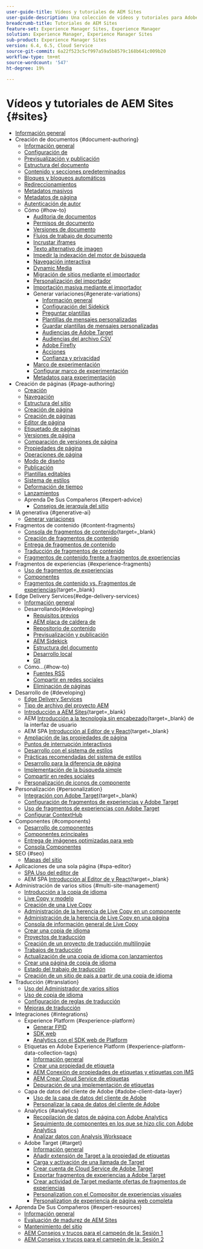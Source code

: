 ```yaml
---
user-guide-title: Vídeos y tutoriales de AEM Sites
user-guide-description: Una colección de vídeos y tutoriales para Adobe Experience Manager Sites.
breadcrumb-title: Tutoriales de AEM Sites
feature-set: Experience Manager Sites, Experience Manager
solution: Experience Manager, Experience Manager Sites
sub-product: Experience Manager Sites
version: 6.4, 6.5, Cloud Service
source-git-commit: 6a22f523c5cf997a59a5b8579c168b641c009b20
workflow-type: tm+mt
source-wordcount: '547'
ht-degree: 19%

---
```



# Vídeos y tutoriales de AEM Sites {#sites}

+ [Información general](overview.md)
+ Creación de documentos {#document-authoring}
   + [Información general](document-authoring/overview.md)
   + [Configuración de](document-authoring/set-up.md)
   + [Previsualización y publicación](document-authoring/preview-and-publish.md)
   + [Estructura del documento](document-authoring/document-structure.md)
   + [Contenido y secciones predeterminados](document-authoring/default-content-and-sections.md)
   + [Bloques y bloqueos automáticos](document-authoring/blocks-and-autoblocks.md)
   + [Redireccionamientos](document-authoring/redirects.md)
   + [Metadatos masivos](document-authoring/bulk-metadata.md)
   + [Metadatos de página](document-authoring/page-metadata.md)
   + [Autenticación de autor](document-authoring/author-authentication.md)
   + Cómo {#how-to}
      + [Auditoria de documentos](./document-authoring/how-to/document-audit.md)
      + [Permisos de documento](./document-authoring/how-to/document-permissions.md)
      + [Versiones de documento](./document-authoring/how-to/document-versions.md)
      + [Flujos de trabajo de documento](./document-authoring/how-to/document-workflows.md)
      + [Incrustar iframes](./document-authoring/how-to/iframes.md)
      + [Texto alternativo de imagen](./document-authoring/how-to/image-alt-text.md)
      + [Impedir la indexación del motor de búsqueda](./document-authoring/how-to/no-index.md)
      + [Navegación interactiva](document-authoring/how-to/responsive-navigation.md)
      + [Dynamic Media](./document-authoring/how-to/using-dynamic-media.md)
      + [Migración de sitios mediante el importador](./document-authoring/how-to/migration-using-importer.md)
      + [Personalización del importador](./document-authoring/how-to/customizing-importer.md)
      + [Importación masiva mediante el importador](./document-authoring/how-to/bulk-importing-using-importer.md)
      + Generar variaciones{#generate-variations}
         + [Información general](./document-authoring/how-to/generate-variations/overview.md)
         + [Configuración del Sidekick](./document-authoring/how-to/generate-variations/configure-sidekick.md)
         + [Preguntar plantillas](./document-authoring/how-to/generate-variations/prompt-templates.md)
         + [Plantillas de mensajes personalizadas](./document-authoring/how-to/generate-variations/custom-prompt-templates.md)
         + [Guardar plantillas de mensajes personalizadas](./document-authoring/how-to/generate-variations/save-custom-prompt-template.md)
         + [Audiencias de Adobe Target](./document-authoring/how-to/generate-variations/using-target-audiences.md)
         + [Audiencias del archivo CSV](./document-authoring/how-to/generate-variations/using-csv-file-audiences.md)
         + [Adobe Firefly](./document-authoring/how-to/generate-variations/using-adobe-firefly-for-images.md)
         + [Acciones](./document-authoring/how-to/generate-variations/actions.md)
         + [Confianza y privacidad](./document-authoring/how-to/generate-variations/trust-privacy.md)
      + [Marco de experimentación](./document-authoring/how-to/experimentation-framework.md)
      + [Configurar marco de experimentación](./document-authoring/how-to/setup-experimentation-framework.md)
      + [Metadatos para experimentación](./document-authoring/how-to/experimentation-add-metadata.md)
+ Creación de páginas {#page-authoring}
   + [Creación](page-authoring/aem-sites-authoring-overview.md)
   + [Navegación](page-authoring/basic-handling-sites-feature-video-use.md)
   + [Estructura del sitio   ](page-authoring/content-hierarchy-feature-video-use.md)
   + [Creación de página](page-authoring/creating-page-feature-video-use.md)
   + [Creación de páginas](page-authoring/page-authoring-overview-feature-video-use.md)
   + [Editor de página](page-authoring/page-editor-feature-video-use.md)
   + [Etiquetado de páginas](page-authoring/page-tagging-feature-video-use.md)
   + [Versiones de página](page-authoring/page-versioning-feature-video-use.md)
   + [Comparación de versiones de página](page-authoring/page-diff-feature-video-use.md)
   + [Propiedades de página](page-authoring/page-properties-feature-video-understand.md)
   + [Operaciones de página](page-authoring/page-operations-feature-video-use.md)
   + [Modo de diseño](page-authoring/responsive-layout-feature-video-understand.md)
   + [Publicación](page-authoring/publication-management-feature-video-use.md)
   + [Plantillas editables](page-authoring/template-editor-feature-video-use.md)
   + [Sistema de estilos](page-authoring/style-system-feature-video-use.md)
   + [Deformación de tiempo  ](page-authoring/timewarp-feature-video-use.md)
   + [Lanzamientos](page-authoring/launches.md)
   + Aprenda De Sus Compañeros {#expert-advice}
      + [Consejos de jerarquía del sitio](page-authoring/expert-advice/site-hierarchy.md)
+ IA generativa {#generative-ai}
   + [Generar variaciones](./generative-ai/generate-variations.md)
+ Fragmentos de contenido {#content-fragments}
   + [Consola de fragmentos de contenido](https://experienceleague.adobe.com/docs/experience-manager-learn/content-fragments-console/overview.html){target=_blank}
   + [Creación de fragmentos de contenido](content-fragments/content-fragments-feature-video-use.md)
   + [Entrega de fragmentos de contenido](content-fragments/content-fragments-delivery-feature-video-use.md)
   + [Traducción de fragmentos de contenido](content-fragments/content-fragments-translation-feature-video-use.md)
   + [Fragmentos de contenido frente a fragmentos de experiencias](content-fragments/understand-content-fragments-and-experience-fragments.md)
+ Fragmentos de experiencias {#experience-fragments}
   + [Uso de fragmentos de experiencias](experience-fragments/experience-fragments-feature-video-use.md)
   + [Componentes](experience-fragments/building-blocks.md)
   + [Fragmentos de contenido vs. Fragmentos de experiencias](https://experienceleague.adobe.com/docs/experience-manager-learn/sites/content-fragments/understand-content-fragments-and-experience-fragments.html){target=_blank}
+ Edge Delivery Services{#edge-delivery-services}
   + [Información general](./edge-delivery-services/overview.md)
   + Desarrollando{#developing}
      + [Requisitos previos](edge-delivery-services/developing/prerequisites.md)
      + [AEM placa de caldera de](edge-delivery-services/developing/aem-boilerplate.md)
      + [Repositorio de contenido](edge-delivery-services/developing/content-repository.md)
      + [Previsualización y publicación](edge-delivery-services/developing/preview-and-publish.md)
      + [AEM Sidekick](edge-delivery-services/developing/sidekick.md)
      + [Estructura del documento](edge-delivery-services/developing/document-structure.md)
      + [Desarrollo local](edge-delivery-services/developing/local-development.md)
      + [Git](edge-delivery-services/developing/git.md)
   + Cómo...{#how-to}
      + [Fuentes RSS](edge-delivery-services/how-to/rss.md)
      + [Compartir en redes sociales](edge-delivery-services/how-to/social-media-sharing.md)
      + [Eliminación de páginas](edge-delivery-services/how-to/delete-page.md)
+ Desarrollo de {#developing}
   + [Edge Delivery Services](developing/edge-delivery-services.md)
   + [Tipo de archivo del proyecto AEM](developing/aem-project-archetype.md)
   + [Introducción a AEM Sites](https://experienceleague.adobe.com/docs/experience-manager-learn/getting-started-wknd-tutorial-develop/overview.html?lang=es){target=_blank}
   + AEM [Introducción a la tecnología sin encabezado](https://experienceleague.adobe.com/docs/experience-manager-learn/getting-started-with-aem-headless/overview.html?lang=es){target=_blank} de la interfaz de usuario
   + AEM SPA [Introducción al Editor de y React](https://experienceleague.adobe.com/docs/experience-manager-learn/getting-started-with-aem-headless/spa-editor/react/overview.html){target=_blank}
   + [Ampliación de las propiedades de página](developing/page-properties-technical-video-develop.md)
   + [Puntos de interrupción interactivos](developing/responsive-breakpoints.md)
   + [Desarrollo con el sistema de estilos](developing/style-system-technical-video-understand.md)
   + [Prácticas recomendadas del sistema de estilos](developing/style-organization-style-system-understand-article.md)
   + [Desarrollo para la diferencia de página](developing/page-diff-technical-video-develop.md)
   + [Implementación de la búsqueda simple](developing/search-tutorial-develop.md)
   + [Compartir en redes sociales](developing/social-media-sharing-technical-video-use.md)
   + [Personalización de iconos de componente](developing/component-icons-technical-video-develop.md)
+ Personalización {#personalization}
   + [Integración con Adobe Target](https://helpx.adobe.com/marketing-cloud/how-to/aem-target.html){target=_blank}
   + [Configuración de fragmentos de experiencias y Adobe Target](personalization/experience-fragment-target-technical-video-setup.md)
   + [Uso de fragmentos de experiencias con Adobe Target](personalization/experience-fragment-target-offer-feature-video-use.md)
   + [Configurar ContextHub](personalization/context-hub-technical-video-setup.md)
+ Componentes {#components}
   + [Desarrollo de componentes](components/component-development.md)
   + [Componentes principales](components/core-components-feature-video-understand.md)
   + [Entrega de imágenes optimizadas para web](components/web-optimized-image-delivery.md)
   + [Consola Componentes](components/components-console-feature-video-use.md)
+ SEO {#seo}
   + [Mapas del sitio](./seo/sitemaps.md)
+ Aplicaciones de una sola página {#spa-editor}
   + [SPA Uso del editor de](spa-editor/spa-editor-framework-feature-video-use.md)
   + AEM SPA [Introducción al Editor de y React](https://experienceleague.adobe.com/docs/experience-manager-learn/getting-started-with-aem-headless/spa-editor/react/overview.html){target=_blank}
+ Administración de varios sitios {#multi-site-management}
   + [Introducción a la copia de idioma](./multi-site-management/language-copy-overview.md)
   + [Live Copy y modelo](./multi-site-management/live-copy-and-blueprint.md)
   + [Creación de una Live Copy](./multi-site-management/create-live-copy.md)
   + [Administración de la herencia de Live Copy en un componente](./multi-site-management/manage-component-inheritance-live-copy.md)
   + [Administración de la herencia de Live Copy en una página](./multi-site-management/manage-page-inheritance-live-copy.md)
   + [Consola de información general de Live Copy](./multi-site-management/live-copy-overview-console.md)
   + [Crear una copia de idioma](./multi-site-management/create-language-copy.md)
   + [Proyectos de traducción](./multi-site-management/manage-translation-projects.md)
   + [Creación de un proyecto de traducción multilingüe](./multi-site-management/create-multinational-translational-project.md)
   + [Trabajos de traducción](./multi-site-management/create-translation-job.md)
   + [Actualización de una copia de idioma con lanzamientos](./multi-site-management/updating-language-copy.md)
   + [Crear una página de copia de idioma](./multi-site-management/create-new-page-language-copy.md)
   + [Estado del trabajo de traducción](./multi-site-management/translation-job-status.md)
   + [Creación de un sitio de país a partir de una copia de idioma](./multi-site-management/create-new-site.md)
+ Traducción {#translation}
   + [Uso del Administrador de varios sitios](translation/multi-site-manager-feature-video-use.md)
   + [Uso de copia de idioma](translation/language-copy-feature-video-use.md)
   + [Configuración de reglas de traducción](translation/translation-rules-editor-technical-video-setup.md)
   + [Mejoras de traducción](translation/translation-enhancements-feature-video-use.md)
+ Integraciones {#integrations}
   + Experience Platform {#experience-platform}
      + [Generar FPID](integrations/platform/fpid.md)
      + [SDK web](integrations/platform/web-sdk.md)
      + [Analytics con el SDK web de Platform](integrations/platform/analytics-using-web-sdk.md)
   + Etiquetas en Adobe Experience Platform {#experience-platform-data-collection-tags}
      + [Información general](integrations/experience-platform/data-collection/tags/overview.md)
      + [Crear una propiedad de etiqueta](integrations/experience-platform/data-collection/tags/create-tag-property.md)
      + [AEM Conexión de propiedades de etiquetas y etiquetas con IMS](integrations/experience-platform/data-collection/tags/connect-aem-tag-property-using-ims.md)
      + [AEM Crear Cloud Service de etiquetas](integrations/experience-platform/data-collection/tags/create-aem-launch-cloud-service.md)
      + [Depuración de una implementación de etiquetas](integrations/experience-platform/data-collection/tags/debug-tags-implementation.md)
   + Capa de datos del cliente de Adobe {#adobe-client-data-layer}
      + [Uso de la capa de datos del cliente de Adobe](integrations/adobe-client-data-layer/data-layer-overview.md)
      + [Personalizar la capa de datos del cliente de Adobe](integrations/adobe-client-data-layer/data-layer-customize.md)
   + Analytics {#analytics}
      + [Recopilación de datos de página con Adobe Analytics](integrations/analytics/collect-data-analytics.md)
      + [Seguimiento de componentes en los que se hizo clic con Adobe Analytics](integrations/analytics/track-clicked-component.md)
      + [Analizar datos con Analysis Workspace](integrations/analytics/create-analytics-workspace.md)
   + Adobe Target {#target}
      + [Información general](integrations/adobe-target/overview.md)
      + [Añadir extensión de Target a la propiedad de etiquetas](integrations/adobe-target/add-target-launch-extension.md)
      + [Carga y activación de una llamada de Target](integrations/adobe-target/load-and-fire-target.md)
      + [Crear cuenta de Cloud Service de Adobe Target](integrations/adobe-target/setup-aem-target-cloud-service.md)
      + [Exportar fragmentos de experiencias a Adobe Target](integrations/adobe-target/export-experience-fragment-target.md)
      + [Crear actividad de Target mediante ofertas de fragmentos de experiencias](integrations/adobe-target/create-target-activity.md)
      + [Personalization con el Compositor de experiencias visuales](integrations/adobe-target/personalization-using-vec.md)
      + [Personalization de experiencia de página web completa](integrations/adobe-target/personalization-web-page.md)
+ Aprenda De Sus Compañeros {#expert-resources}
   + [Información general](expert-resources/learn-from-your-peers-overview.md)
   + [Evaluación de madurez de AEM Sites](expert-resources/maturity-assessment.md)
   + [Mantenimiento del sitio](expert-resources/site-maintenance.md)
   + [AEM Consejos y trucos para el campeón de la: Sesión 1](expert-resources/champion-tips-1.md)
   + [AEM Consejos y trucos para el campeón de la: Sesión 2](expert-resources/champion-tips-2.md)
